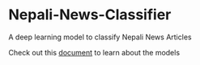 # Nepali-News-Classifier
A deep learning model to classify Nepali News Articles 

Check out this <a href="model/Classification of Nepali News Articles.pdf">document</a> to learn about the models